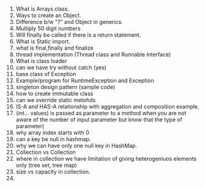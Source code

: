 1. What is Arrays class.
2. Ways to create an Object.
3. Difference b/w "?" and Object in generics.
4. Multiply 50 digit numbers
5. Will finally be called if there is a return statement.
6. What is Static import.
7. what is final,finally and finalize
8. thread implementation (Thread class and Runnable interface)
9. What is class loader
10. can we have try without catch (yes)
11. base class of Exception
12. Example/program for RuntimeException and Exception
13. singleton design pattern (sample code)
14. how to create immutable class
15. can we override static metohds
16. IS-A and HAS-A relationship with aggregation and composition example.
18. (int… values) is passed as parameter to a method when you are not aware of the number of input parameter but know that the type of parameter(
19. why array index starts with 0
20. can a key be null in hashmap.
21. why we can have only one null key in HashMap.
22. Collection vs Collection
23. where in collection we have limitation of giving heterogeniuos elements only (tree set, tree map)
24. size vs capacity in collection.
25.

